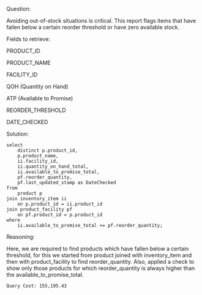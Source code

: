 Question:

Avoiding out-of-stock situations is critical. This report flags items that have fallen below a certain reorder threshold or have zero available stock.

Fields to retrieve:

PRODUCT_ID

PRODUCT_NAME

FACILITY_ID

QOH (Quantity on Hand)

ATP (Available to Promise)

REORDER_THRESHOLD

DATE_CHECKED


Solution:

```
select
    distinct p.product_id,
    p.product_name,
    ii.facility_id,
    ii.quantity_on_hand_total,
    ii.available_to_promise_total,
    pf.reorder_quantity,
    pf.last_updated_stamp as DateChecked
from
    product p
join inventory_item ii 
    on p.product_id = ii.product_id
join product_facility pf 
    on pf.product_id = p.product_id
where
    ii.available_to_promise_total <= pf.reorder_quantity;

```

Reasoning:

Here, we are required to find products which have fallen below a certain threshold, for this we started from product joined with inventory_item and then with product_facility to find reorder_quantity. Also, applied a check to show only those products for which reorder_quantity is always higher than the available_to_promise_total.

```
Query Cost: 155,195.43
```


